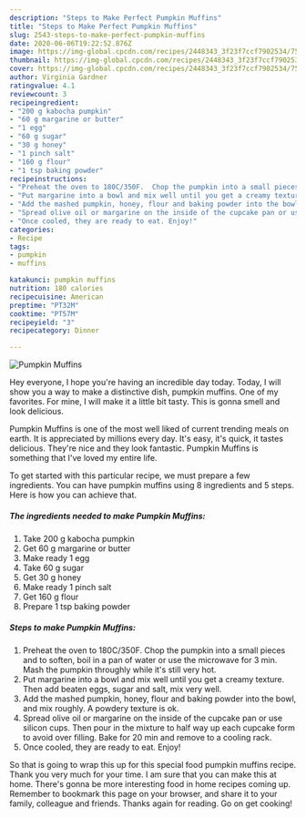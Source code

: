 ```yaml
---
description: "Steps to Make Perfect Pumpkin Muffins"
title: "Steps to Make Perfect Pumpkin Muffins"
slug: 2543-steps-to-make-perfect-pumpkin-muffins
date: 2020-06-06T19:22:52.876Z
image: https://img-global.cpcdn.com/recipes/2448343_3f23f7ccf7902534/751x532cq70/pumpkin-muffins-recipe-main-photo.jpg
thumbnail: https://img-global.cpcdn.com/recipes/2448343_3f23f7ccf7902534/751x532cq70/pumpkin-muffins-recipe-main-photo.jpg
cover: https://img-global.cpcdn.com/recipes/2448343_3f23f7ccf7902534/751x532cq70/pumpkin-muffins-recipe-main-photo.jpg
author: Virginia Gardner
ratingvalue: 4.1
reviewcount: 3
recipeingredient:
- "200 g kabocha pumpkin"
- "60 g margarine or butter"
- "1 egg"
- "60 g sugar"
- "30 g honey"
- "1 pinch salt"
- "160 g flour"
- "1 tsp baking powder"
recipeinstructions:
- "Preheat the oven to 180C/350F.  Chop the pumpkin into a small pieces and to soften, boil in a pan of water or use the microwave for 3 min. Mash the pumpkin throughly while it&#39;s still very hot."
- "Put margarine into a bowl and mix well until you get a creamy texture. Then add beaten eggs, sugar and salt, mix very well."
- "Add the mashed pumpkin, honey, flour and baking powder into the bowl, and mix roughly. A powdery texture is ok."
- "Spread olive oil or margarine on the inside of the cupcake pan or use silicon cups. Then pour in the mixture to half way up each cupcake form to avoid over filling. Bake for 20 min and remove to a cooling rack."
- "Once cooled, they are ready to eat. Enjoy!"
categories:
- Recipe
tags:
- pumpkin
- muffins

katakunci: pumpkin muffins 
nutrition: 180 calories
recipecuisine: American
preptime: "PT32M"
cooktime: "PT57M"
recipeyield: "3"
recipecategory: Dinner

---
```



![Pumpkin Muffins](https://img-global.cpcdn.com/recipes/2448343_3f23f7ccf7902534/751x532cq70/pumpkin-muffins-recipe-main-photo.jpg)

Hey everyone, I hope you're having an incredible day today. Today, I will show you a way to make a distinctive dish, pumpkin muffins. One of my favorites. For mine, I will make it a little bit tasty. This is gonna smell and look delicious.

Pumpkin Muffins is one of the most well liked of current trending meals on earth. It is appreciated by millions every day. It's easy, it's quick, it tastes delicious. They're nice and they look fantastic. Pumpkin Muffins is something that I've loved my entire life.




To get started with this particular recipe, we must prepare a few ingredients. You can have pumpkin muffins using 8 ingredients and 5 steps. Here is how you can achieve that.

<!--inarticleads1-->

##### The ingredients needed to make Pumpkin Muffins:

1. Take 200 g kabocha pumpkin
1. Get 60 g margarine or butter
1. Make ready 1 egg
1. Take 60 g sugar
1. Get 30 g honey
1. Make ready 1 pinch salt
1. Get 160 g flour
1. Prepare 1 tsp baking powder




<!--inarticleads2-->

##### Steps to make Pumpkin Muffins:

1. Preheat the oven to 180C/350F.  Chop the pumpkin into a small pieces and to soften, boil in a pan of water or use the microwave for 3 min. Mash the pumpkin throughly while it&#39;s still very hot.
1. Put margarine into a bowl and mix well until you get a creamy texture. Then add beaten eggs, sugar and salt, mix very well.
1. Add the mashed pumpkin, honey, flour and baking powder into the bowl, and mix roughly. A powdery texture is ok.
1. Spread olive oil or margarine on the inside of the cupcake pan or use silicon cups. Then pour in the mixture to half way up each cupcake form to avoid over filling. Bake for 20 min and remove to a cooling rack.
1. Once cooled, they are ready to eat. Enjoy!




So that is going to wrap this up for this special food pumpkin muffins recipe. Thank you very much for your time. I am sure that you can make this at home. There's gonna be more interesting food in home recipes coming up. Remember to bookmark this page on your browser, and share it to your family, colleague and friends. Thanks again for reading. Go on get cooking!
